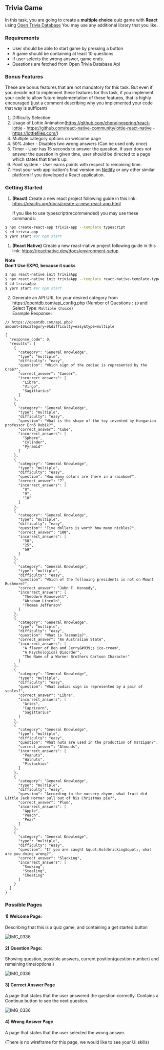 ## **Trivia Game**

In this task, you are going to create a **multiple choice** quiz game with **React**  using [Open Trivia Database](https://opentdb.com/)
You may use any additional library that you like.

### Requirements

- User should be able to start game by pressing a button
- A game should be containing at least 10 questions.
- If user selects the wrong answer, game ends.
- Questions are fetched from Open Trivia Database Api

### Bonus Features

These are bonus features that are not mandatory for this task. But even if you decide not to implement these features for this task, if you implement your code to allow future implementation of these features, that is highly encouraged (just a comment describing why you implemented your code that way is sufficent)

1. Difficulty Selection
2. Usage of Lottie Animation(https://github.com/chenqingspring/react-lottie - https://github.com/react-native-community/lottie-react-native - https://lottiefiles.com/)
3. Multiple category options on welcome page
4. 50% Joker - Disables two wrong answers (Can be used only once)
5. Timer - User has 15 seconds to answer the question, if user does not answer the question in given time, user should be directed to a page which states that time's up.
6. Point system - User earns points with respect to remaining time.
7. Host your web application's final version on [Netlify](https://www.netlify.com/) or any other similar platform if you developed a React application.

### Getting Started

1. **(React)** Create a new react project following guide in this link: https://reactjs.org/docs/create-a-new-react-app.html

   If you like to use typescript(recommended) you may use these commands:

```bash
$ npx create-react-app trivia-app --template typescript
$ cd trivia-app
$ yarn start #or npm start
```

1. **(React Native)** Create a new react-native project following guide in this link: https://reactnative.dev/docs/environment-setup

**Note**  
**Don't Use EXPO, because it sucks**

```bash
$ npx react-native init triviaApp
$ npx react-native init triviaApp --template react-native-template-typescript  ## with typescript
$ cd triviaApp
$ yarn start #or npm start
```

2. Generate an API URL for your desired category from https://opentdb.com/api_config.php
   (Number of Questions : `10` and Select Type: `Multiple Choice`)\
   Example Response:

```
// https://opentdb.com/api.php?amount=10&category=9&difficulty=easy&type=multiple

{
  "response_code": 0,
  "results": [
    {
      "category": "General Knowledge",
      "type": "multiple",
      "difficulty": "easy",
      "question": "Which sign of the zodiac is represented by the Crab?",
      "correct_answer": "Cancer",
      "incorrect_answers": [
        "Libra",
        "Virgo",
        "Sagittarius"
      ]
    },
    {
      "category": "General Knowledge",
      "type": "multiple",
      "difficulty": "easy",
      "question": "What is the shape of the toy invented by Hungarian professor Ernő Rubik?",
      "correct_answer": "Cube",
      "incorrect_answers": [
        "Sphere",
        "Cylinder",
        "Pyramid"
      ]
    },
    {
      "category": "General Knowledge",
      "type": "multiple",
      "difficulty": "easy",
      "question": "How many colors are there in a rainbow?",
      "correct_answer": "7",
      "incorrect_answers": [
        "8",
        "9",
        "10"
      ]
    },
    {
      "category": "General Knowledge",
      "type": "multiple",
      "difficulty": "easy",
      "question": "Five dollars is worth how many nickles?",
      "correct_answer": "100",
      "incorrect_answers": [
        "50",
        "25",
        "69"
      ]
    },
    {
      "category": "General Knowledge",
      "type": "multiple",
      "difficulty": "easy",
      "question": "Which of the following presidents is not on Mount Rushmore?",
      "correct_answer": "John F. Kennedy",
      "incorrect_answers": [
        "Theodore Roosevelt",
        "Abraham Lincoln",
        "Thomas Jefferson"
      ]
    },
    {
      "category": "General Knowledge",
      "type": "multiple",
      "difficulty": "easy",
      "question": "What is Tasmania?",
      "correct_answer": "An Australian State",
      "incorrect_answers": [
        "A flavor of Ben and Jerry&#039;s ice-cream",
        "A Psychological Disorder",
        "The Name of a Warner Brothers Cartoon Character"
      ]
    },
    {
      "category": "General Knowledge",
      "type": "multiple",
      "difficulty": "easy",
      "question": "What zodiac sign is represented by a pair of scales?",
      "correct_answer": "Libra",
      "incorrect_answers": [
        "Aries",
        "Capricorn",
        "Sagittarius"
      ]
    },
    {
      "category": "General Knowledge",
      "type": "multiple",
      "difficulty": "easy",
      "question": "What nuts are used in the production of marzipan?",
      "correct_answer": "Almonds",
      "incorrect_answers": [
        "Peanuts",
        "Walnuts",
        "Pistachios"
      ]
    },
    {
      "category": "General Knowledge",
      "type": "multiple",
      "difficulty": "easy",
      "question": "According to the nursery rhyme, what fruit did Little Jack Horner pull out of his Christmas pie?",
      "correct_answer": "Plum",
      "incorrect_answers": [
        "Apple",
        "Peach",
        "Pear"
      ]
    },
    {
      "category": "General Knowledge",
      "type": "multiple",
      "difficulty": "easy",
      "question": "If you are caught &quot;Goldbricking&quot;, what are you doing wrong?",
      "correct_answer": "Slacking",
      "incorrect_answers": [
        "Smoking",
        "Stealing",
        "Cheating"
      ]
    }
  ]
}
```

### Possible Pages

#### 1) Welcome Page:

Describing that this is a quiz game, and containing a get started button

![IMG_0336](https://i.ibb.co/zNr161B/Welcome.png)

#### 2) Question Page:

Showing question, possible answers, current position(question number) and remaining time(optional)

![IMG_0336](https://i.ibb.co/xJKVkBH/Question.png)


#### 3) Correct Answer Page

A page that states that the user answered the question correctly. Contains a Continue button to see the next question.

![IMG_0336](https://i.ibb.co/sCyCfZd/Correct-Answer.png)


#### 4) Wrong Answer Page

A page that states that the user selected the wrong answer.

(There is no wireframe for this page, we would like to see your UI skills)
